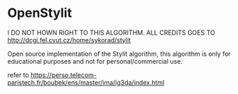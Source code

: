 # OpenStylit
I DO NOT HOWN RIGHT TO THIS ALGORITHM.
ALL CREDITS GOES TO http://dcgi.fel.cvut.cz/home/sykorad/stylit

Open source implementation of the Stylit algorithm, this algorithm is
only for educational purposes and not for personal/commercial use.

refer to https://perso.telecom-paristech.fr/boubek/ens/master/ima/ig3da/index.html
